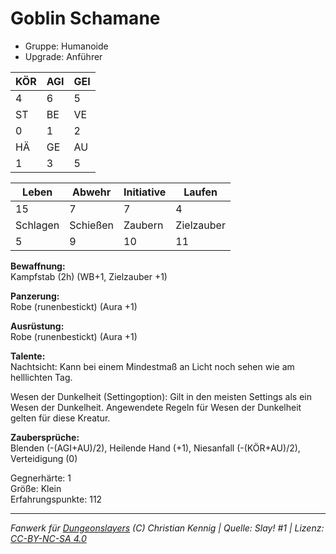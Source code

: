 # Goblin Schamane  
- Gruppe: Humanoide  
- Upgrade: Anführer  

| KÖR | AGI | GEI |  
| --- | --- | --- |  
| 4   | 6   | 5   |
| ST  | BE  | VE  |  
| 0   | 1   | 2   |
| HÄ  | GE  | AU  |  
| 1   | 3   | 5   |


| Leben    | Abwehr   | Initiative | Laufen     |
| -------- | -------- | ---------- | ---------- |
| 15       | 7        | 7          | 4          |
| Schlagen | Schießen | Zaubern    | Zielzauber |
| 5        | 9        | 10         | 11         |

**Bewaffnung:**  
Kampfstab (2h) (WB+1, Zielzauber +1)

**Panzerung:**  
Robe (runenbestickt) (Aura +1)

**Ausrüstung:**  
Robe (runenbestickt) (Aura +1)

**Talente:**  
Nachtsicht: Kann bei einem Mindestmaß an Licht noch sehen wie am helllichten Tag. 

Wesen der Dunkelheit (Settingoption): Gilt in den meisten Settings als ein Wesen der Dunkelheit. Angewendete Regeln für Wesen der Dunkelheit gelten für diese Kreatur. 


**Zaubersprüche:**  
Blenden (-(AGI+AU)/2), Heilende Hand (+1), Niesanfall (-(KÖR+AU)/2), Verteidigung (0)

Gegnerhärte: 1  
Größe: Klein  
Erfahrungspunkte: 112  



___
*Fanwerk für [Dungeonslayers](https://www.dungeonslayers.net/) (C) Christian Kennig | Quelle: Slay! #1 | Lizenz: [CC-BY-NC-SA 4.0](https://creativecommons.org/licenses/by-nc-sa/4.0/deed.de)*
